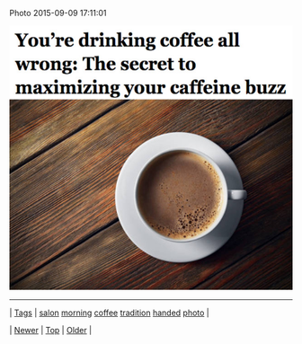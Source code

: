 <!--
title: Photo 2015-09-09 17
date: 2020-06-28T15:27:00.091Z
tags: salon, morning, coffee, tradition, handed, photo
-->


Photo 2015-09-09 17:11:01

![](128716259369-0.jpg)

<!--BOTTOM-POST-NAVIGATION-->
---

| [Tags](tags.md) | [salon](tag-salon.md) [morning](tag-morning.md) [coffee](tag-coffee.md) [tradition](tag-tradition.md) [handed](tag-handed.md) [photo](tag-photo.md) |

| [Newer](128465948207.md) | [Top](index.md) | [Older](129295969764.md) |
